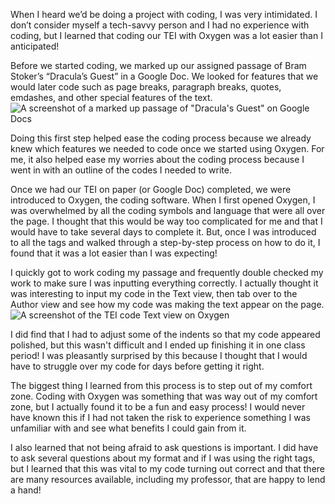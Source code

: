 When I heard we’d be doing a project with coding, I was very intimidated. I don’t consider myself a tech-savvy person and I had no experience with coding, but I learned that coding our TEI with Oxygen was a lot easier than I anticipated! 

Before we started coding, we marked up our assigned passage of Bram Stoker’s “Dracula’s Guest” in a Google Doc. We looked for features that we would later code such as page breaks, paragraph breaks, quotes, emdashes, and other special features of the text. 
![A screenshot of a marked up passage of "Dracula's Guest" on Google Docs](https://kaylindins.github.io/kaylin-dinsmore-CNU/images/TEIonpaper.png)

Doing this first step helped ease the coding process because we already knew which features we needed to code once we started using Oxygen. For me, it also helped ease my worries about the coding process because I went in with an outline of the codes I needed to write. 

Once we had our TEI on paper (or Google Doc) completed, we were introduced to Oxygen, the coding software. When I first opened Oxygen, I was overwhelmed by all the coding symbols and language that were all over the page. I thought that this would be way too complicated for me and that I would have to take several days to complete it. But, once I was introduced to all the tags and walked through a step-by-step process on how to do it, I found that it was a lot easier than I was expecting! 

I quickly got to work coding my passage and frequently double checked my work to make sure I was inputting everything correctly. I actually thought it was interesting to input my code in the Text view, then tab over to the Author view and see how my code was making the text appear on the page. 
![A screenshot of the TEI code Text view on Oxygen](https://kaylindins.github.io/kaylin-dinsmore-CNU/images/TEICode.png)

I did find that I had to adjust some of the indents so that my code appeared polished, but this wasn't difficult and I ended up finishing it in one class period! I was pleasantly surprised by this because I thought that I would have to struggle over my code for days before getting it right. 

The biggest thing I learned from this process is to step out of my comfort zone. Coding with Oxygen was something that was way out of my comfort zone, but I actually found it to be a fun and easy process! I would never have known this if I had not taken the risk to experience something I was unfamiliar with and see what benefits I could gain from it. 

I also learned that not being afraid to ask questions is important. I did have to ask several questions about my format and if I was using the right tags, but I learned that this was vital to my code turning out correct and that there are many resources available, including my professor, that are happy to lend a hand!


